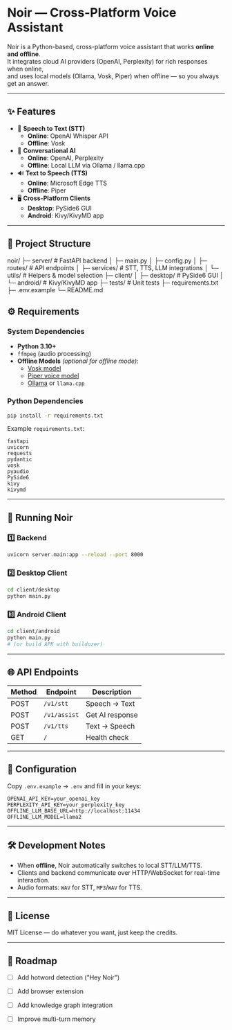 
# Noir — Cross-Platform Voice Assistant

Noir is a Python-based, cross-platform voice assistant that works **online and offline**.  
It integrates cloud AI providers (OpenAI, Perplexity) for rich responses when online,  
and uses local models (Ollama, Vosk, Piper) when offline — so you always get an answer.

---

## ✨ Features
- 🎤 **Speech to Text (STT)**  
  - **Online**: OpenAI Whisper API  
  - **Offline**: Vosk  
- 💬 **Conversational AI**  
  - **Online**: OpenAI, Perplexity  
  - **Offline**: Local LLM via Ollama / llama.cpp  
- 🔊 **Text to Speech (TTS)**  
  - **Online**: Microsoft Edge TTS  
  - **Offline**: Piper  
- 🖥️ **Cross-Platform Clients**  
  - **Desktop**: PySide6 GUI  
  - **Android**: Kivy/KivyMD app  

---

## 📂 Project Structure


noir/
├─ server/                  # FastAPI backend
│  ├─ main.py
│  ├─ config.py
│  ├─ routes/               # API endpoints
│  ├─ services/             # STT, TTS, LLM integrations
│  └─ utils/                 # Helpers & model selection
├─ client/
│  ├─ desktop/               # PySide6 GUI
│  └─ android/               # Kivy/KivyMD app
├─ tests/                    # Unit tests
├─ requirements.txt
├─ .env.example
└─ README.md



## ⚙️ Requirements

### System Dependencies
- **Python 3.10+**
- `ffmpeg` (audio processing)
- **Offline Models** *(optional for offline mode)*:
  - [Vosk model](https://alphacephei.com/vosk/models)
  - [Piper voice model](https://github.com/rhasspy/piper)
  - [Ollama](https://ollama.ai/) or `llama.cpp`

### Python Dependencies
```bash
pip install -r requirements.txt
````

Example `requirements.txt`:

```
fastapi
uvicorn
requests
pydantic
vosk
pyaudio
PySide6
kivy
kivymd
```

---

## 🚀 Running Noir

### 1️⃣ Backend

```bash
uvicorn server.main:app --reload --port 8000
```

### 2️⃣ Desktop Client

```bash
cd client/desktop
python main.py
```

### 3️⃣ Android Client

```bash
cd client/android
python main.py
# (or build APK with buildozer)
```

---

## 🌐 API Endpoints

| Method | Endpoint     | Description     |
| ------ | ------------ | --------------- |
| POST   | `/v1/stt`    | Speech → Text   |
| POST   | `/v1/assist` | Get AI response |
| POST   | `/v1/tts`    | Text → Speech   |
| GET    | `/`          | Health check    |

---

## 🔐 Configuration

Copy `.env.example` → `.env` and fill in your keys:

```
OPENAI_API_KEY=your_openai_key
PERPLEXITY_API_KEY=your_perplexity_key
OFFLINE_LLM_BASE_URL=http://localhost:11434
OFFLINE_LLM_MODEL=llama2
```

---

## 🛠 Development Notes

* When **offline**, Noir automatically switches to local STT/LLM/TTS.
* Clients and backend communicate over HTTP/WebSocket for real-time interaction.
* Audio formats: `WAV` for STT, `MP3`/`WAV` for TTS.

---

## 📜 License

MIT License — do whatever you want, just keep the credits.

---

## 📌 Roadmap

* [ ] Add hotword detection ("Hey Noir")
* [ ] Add browser extension
* [ ] Add knowledge graph integration
* [ ] Improve multi-turn memory


